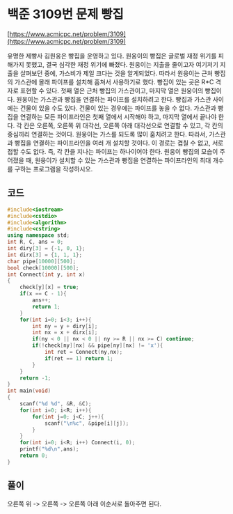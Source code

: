 # 백준 3109번 문제 빵집

[https://www.acmicpc.net/problem/3109](https://www.acmicpc.net/problem/3109)

유명한 제빵사 김원웅은 빵집을 운영하고 있다. 원웅이의 빵집은 글로벌 재정 위기를 피해가지 못했고, 결국 심각한 재정 위기에 빠졌다.
원웅이는 지출을 줄이고자 여기저기 지출을 살펴보던 중에, 가스비가 제일 크다는 것을 알게되었다. 따라서 원웅이는 
근처 빵집의 가스관에 몰래 파이프를 설치해 훔쳐서 사용하기로 했다.
빵집이 있는 곳은 R*C 격자로 표현할 수 있다. 첫째 열은 근처 빵집의 가스관이고, 마지막 열은 원웅이의 빵집이다.
원웅이는 가스관과 빵집을 연결하는 파이프를 설치하려고 한다. 빵집과 가스관 사이에는 건물이 있을 수도 있다. 건물이 있는 경우에는 파이프를 놓을 수 없다.
가스관과 빵집을 연결하는 모든 파이프라인은 첫째 열에서 시작해야 하고, 마지막 열에서 끝나야 한다. 각 칸은 오른쪽, 
오른쪽 위 대각선, 오른쪽 아래 대각선으로 연결할 수 있고,
각 칸의 중심끼리 연결하는 것이다.
원웅이는 가스를 되도록 많이 훔치려고 한다. 따라서, 가스관과 빵집을 연결하는 파이프라인을 여러 개 설치할 것이다.
이 경로는 겹칠 수 없고, 서로 접할 수도 없다. 즉, 각 칸을 지나는 파이프는 하나이어야 한다.
원웅이 빵집의 모습이 주어졌을 때, 원웅이가 설치할 수 있는 가스관과 빵집을 연결하는 파이프라인의 최대 개수를 구하는 프로그램을 작성하시오.

## 코드

```c++
#include<iostream>
#include<cstdio>
#include<algorithm>
#include<cstring>
using namespace std;
int R, C, ans = 0;
int diry[3] = {-1, 0, 1};
int dirx[3] = {1, 1, 1};
char pipe[10000][500];
bool check[10000][500];
int Connect(int y, int x)
{
    check[y][x] = true;
    if(x == C - 1){
        ans++;
        return 1;
    }
    for(int i=0; i<3; i++){
        int ny = y + diry[i];
        int nx = x + dirx[i];
        if(ny < 0 || nx < 0 || ny >= R || nx >= C) continue;
        if(!check[ny][nx] && pipe[ny][nx] != 'x'){
            int ret = Connect(ny,nx);
            if(ret == 1) return 1;
        }
    }
    return -1;
}
int main(void)
{
    scanf("%d %d", &R, &C);
    for(int i=0; i<R; i++){
        for(int j=0; j<C; j++){
            scanf("\n%c", &pipe[i][j]);
        }
    }
    for(int i=0; i<R; i++) Connect(i, 0);
    printf("%d\n",ans);
    return 0;
}
```

## 풀이

오른쪽 위 -> 오른쪽 -> 오른쪽 아래 이순서로 돌아주면 된다.
